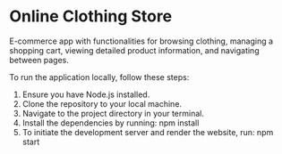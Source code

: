 # Online Clothing Store

E-commerce app with functionalities for browsing clothing, managing a shopping cart, viewing detailed
product information, and navigating between pages.

To run the application locally, follow these steps:
1. Ensure you have Node.js installed.
2. Clone the repository to your local machine.
3. Navigate to the project directory in your terminal.
4. Install the dependencies by running:
  npm install
5. To initiate the development server and render the website, run:
  npm start